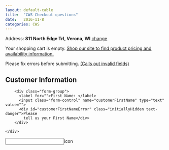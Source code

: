 ```yaml
---
layout: default-cable
title:  "CWS-Checkout questions"
date:   2016-11-8
categories: CWS
---
```


<!--user name or address bar-->
<div class="container title-user-address">
  <div class="row" >
    <p>Address: <strong>811 North Edge Trl, Verona, WI</strong> <a href="#">change</a></p>
  </div>
</div>
<!--user name or address bar end-->

<!--Warring bar-->
<div class="container warning-cartEmpty">
  <div class="row" >
    <p>Your shopping cart is empty. <a href="#">Shop our site to find product pricing and availability information.</a></p>
  </div>
</div>
<!--Warring bar end-->

<!--Error bar-->
<div class="container alert-critical">
  <div class="row" >
    <p>Please fix errors before submitting. <a href="#">(Calls out invalid fields)</a></p>
  </div>
</div>
<!--Error bar end-->

<div class="container">
    <div class="row" >
        <h2 class="hr-after-text">Customer Information</h2>

        <div class="form-group">
          <label for="">First Name: </label>
          <input class="form-control" name="customerFirstName" type="text" value="">
          <div id="customerFirstNameError" class="initiallyHidden text-danger">Please
            tell us your First Name</div>
        </div>

    </div>
</div>


<div class="container">
    <div class="row" >
        <div class="input-group date" style="margin-bottom:100px">
            <input type="text" class="form-control" id="installData"><span class="input-group-addon">icon</span>
        </div>
    </div>
</div>




<script>
$('.input-group.date').datepicker({
    startDate: "+4d",
    daysOfWeekDisabled: "0,6",
    datesDisabled: ['11/24/2016, 12/25/2016'],
    orientation: "bottom left",
});
</script>

